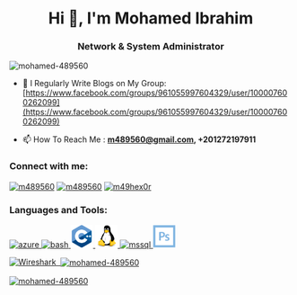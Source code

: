 <h1 align="center">Hi 👋, I'm Mohamed Ibrahim</h1>
<h3 align="center">Network & System Administrator</h3>

<p align="left"> <img src="https://komarev.com/ghpvc/?username=mohamed-489560&label=Profile%20views&color=0e75b6&style=flat" alt="mohamed-489560" /> </p>

- 📝 I Regularly Write Blogs on My Group: [https://www.facebook.com/groups/961055997604329/user/100007600262099](https://www.facebook.com/groups/961055997604329/user/100007600262099)

- 📫 How To Reach Me : **m489560@gmail.com, +201272197911**

<h3 align="left">Connect with me:</h3>
<p align="left">
<a href="https://linkedin.com/in/m489560" target="blank"><img align="center" src="https://raw.githubusercontent.com/rahuldkjain/github-profile-readme-generator/master/src/images/icons/Social/linked-in-alt.svg" alt="m489560" height="30" width="40" /></a>
<a href="https://fb.com/m489560" target="blank"><img align="center" src="https://raw.githubusercontent.com/rahuldkjain/github-profile-readme-generator/master/src/images/icons/Social/facebook.svg" alt="m489560" height="30" width="40" /></a>
<a href="https://instagram.com/m49hex0r" target="blank"><img align="center" src="https://raw.githubusercontent.com/rahuldkjain/github-profile-readme-generator/master/src/images/icons/Social/instagram.svg" alt="m49hex0r" height="30" width="40" /></a>
</p>

<h3 align="left">Languages and Tools:</h3>
<p align="left"> <a href="https://azure.microsoft.com/en-in/" target="_blank" rel="noreferrer"> <img src="https://www.vectorlogo.zone/logos/microsoft_azure/microsoft_azure-icon.svg" alt="azure" width="40" height="40"/> </a> <a href="https://www.gnu.org/software/bash/" target="_blank" rel="noreferrer"> <img src="https://www.vectorlogo.zone/logos/gnu_bash/gnu_bash-icon.svg" alt="bash" width="40" height="40"/> </a> <a href="https://www.w3schools.com/cpp/" target="_blank" rel="noreferrer"> <img src="https://raw.githubusercontent.com/devicons/devicon/master/icons/cplusplus/cplusplus-original.svg" alt="cplusplus" width="40" height="40"/> </a> <a href="https://www.linux.org/" target="_blank" rel="noreferrer"> <img src="https://raw.githubusercontent.com/devicons/devicon/master/icons/linux/linux-original.svg" alt="linux" width="40" height="40"/> </a> <a href="https://www.microsoft.com/en-us/sql-server" target="_blank" rel="noreferrer"> <img src="https://www.svgrepo.com/show/303229/microsoft-sql-server-logo.svg" alt="mssql" width="40" height="40"/> </a> <a href="https://www.photoshop.com/en" target="_blank" rel="noreferrer"> <img src="https://raw.githubusercontent.com/devicons/devicon/master/icons/photoshop/photoshop-line.svg" alt="photoshop" width="40" height="40"/> </a> </p>
<p align="left"> <a href="https://www.wireshark.org" target="_blank" rel="noreferrer"> <img 
src="https://www.vectorlogo.zone/logos/wireshark/wireshark-icon.svg" alt="Wireshark" width="40" height="40"/> </a> <a href="https://www.wireshark.org" 

<p>&nbsp;<img align="center" src="https://github-readme-stats.vercel.app/api?username=mohamed-489560&show_icons=true&locale=en" alt="mohamed-489560" /></p>

<p><img align="center" src="https://github-readme-streak-stats.herokuapp.com/?user=mohamed-489560&" alt="mohamed-489560" /></p>
